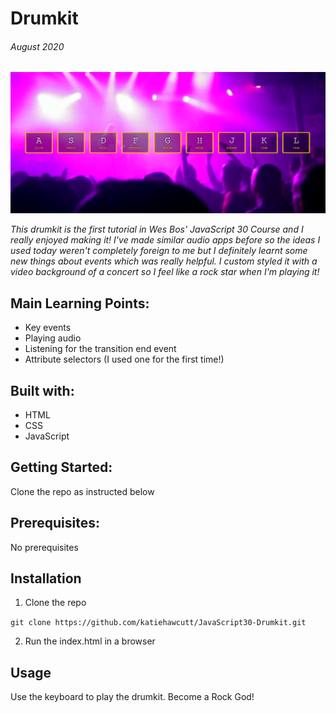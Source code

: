 # Drumkit

###### August 2020

![JS Drumkit](./Assets/Images/JS30-drumkit.PNG)

_This drumkit is the first tutorial in Wes Bos' JavaScript 30 Course and I really enjoyed making it! I've made similar audio apps before so the ideas I used today weren't completely foreign to me but I definitely learnt some new things about events which was really helpful. I custom styled it with a video background of a concert so I feel like a rock star when I'm playing it!_

## Main Learning Points:

- Key events
- Playing audio
- Listening for the transition end event
- Attribute selectors (I used one for the first time!)

## Built with:

- HTML
- CSS
- JavaScript

## Getting Started:

Clone the repo as instructed below

## Prerequisites:

No prerequisites

## Installation

1.  Clone the repo

`git clone https://github.com/katiehawcutt/JavaScript30-Drumkit.git`

2. Run the index.html in a browser

## Usage

Use the keyboard to play the drumkit. Become a Rock God!
